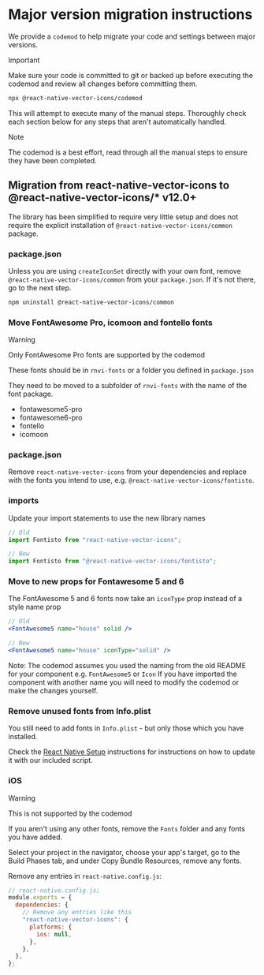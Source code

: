# Major version migration instructions

We provide a `codemod` to help migrate your code and settings between major versions.

> [!IMPORTANT]
> Make sure your code is committed to git or backed up before executing the codemod and review all changes before committing them.

```sh
npx @react-native-vector-icons/codemod
```

This will attempt to execute many of the manual steps. Thoroughly check each section below for any steps that aren't automatically handled.

> [!NOTE]
> The codemod is a best effort, read through all the manual steps to ensure they have been completed.

## Migration from react-native-vector-icons to @react-native-vector-icons/\* v12.0+

The library has been simplified to require very little setup and does not require the explicit installation of `@react-native-vector-icons/common` package.

### package.json

Unless you are using `createIconSet` directly with your own font, remove `@react-native-vector-icons/common` from your `package.json`. If it's not there, go to the next step.

```sh
npm uninstall @react-native-vector-icons/common
```

### Move FontAwesome Pro, icomoon and fontello fonts

> [!WARNING]
> Only FontAwesome Pro fonts are supported by the codemod

These fonts should be in `rnvi-fonts` or a folder you defined in `package.json`

They need to be moved to a subfolder of `rnvi-fonts` with the name of the font package.

- fontawesome5-pro
- fontawesome6-pro
- fontello
- icomoon

### package.json

Remove `react-native-vector-icons` from your dependencies and replace with the fonts you intend to use, e.g. `@react-native-vector-icons/fontisto`.

### imports

Update your import statements to use the new library names

```js
// Old
import Fontisto from "react-native-vector-icons";

// New
import Fontisto from "@react-native-vector-icons/fontisto";
```

### Move to new props for Fontawesome 5 and 6

The FontAwesome 5 and 6 fonts now take an `iconType` prop instead of a style name prop

```jsx
// Old
<FontAwesome5 name="house" solid />

// New
<FontAwesome5 name="house" iconType="solid" />
```

Note: The codemod assumes you used the naming from the old README for your component e.g. `FontAwesome5` or `Icon`
If you have imported the component with another name you will need to modify the codemod or make the changes yourself.

### Remove unused fonts from Info.plist

You still need to add fonts in `Info.plist` - but only those which you have installed.

Check the [React Native Setup](./docs/SETUP-REACT-NATIVE.md) instructions for instructions on how to update it with our included script.

### iOS

> [!WARNING]
> This is not supported by the codemod

If you aren't using any other fonts, remove the `Fonts` folder and any fonts you have added.

Select your project in the navigator, choose your app's target, go to the Build Phases tab, and under Copy Bundle Resources, remove any fonts.

Remove any entries in `react-native.config.js`:

```js
// react-native.config.js;
module.exports = {
  dependencies: {
    // Remove any entries like this
    "react-native-vector-icons": {
      platforms: {
        ios: null,
      },
    },
  },
};
```
